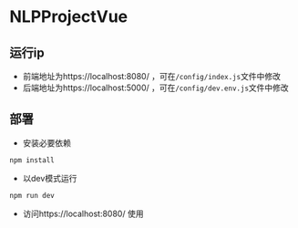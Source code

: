 # NLPProjectVue
## 运行ip
+ 前端地址为https://localhost:8080/ ，可在`/config/index.js`文件中修改
+ 后端地址为https://localhost:5000/ ，可在`/config/dev.env.js`文件中修改

## 部署
+ 安装必要依赖
```
npm install
```
+ 以dev模式运行
```
npm run dev
```
+ 访问https://localhost:8080/ 使用
